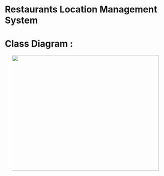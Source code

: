 # Restaurants Location Management System

# Class Diagram :

<p align="center">
  <img width="460" height="360" src="https://user-images.githubusercontent.com/101062393/232351554-4501eabc-efec-46c5-81cd-ef9095cc061f.PNG">
</p>
